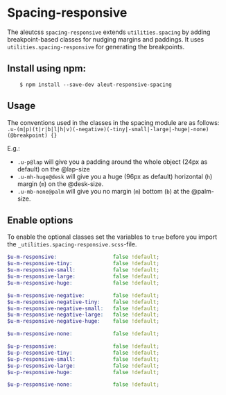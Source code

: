 # Spacing-responsive

The aleutcss `spacing-responsive` extends `utilities.spacing` by adding breakpoint-based classes for
nudging margins and paddings. It uses `utilities.spacing-responsive` for generating the breakpoints.


## Install using npm:

```ssh
    $ npm install --save-dev aleut-responsive-spacing
```


## Usage
The conventions used in the classes in the spacing module are as follows:
    `.u-(m|p)(t|r|b|l|h|v)(-negative)(-tiny|-small|-large|-huge|-none)(@breakpoint) {}`

E.g.:

* `.u-p@lap` will give you a padding around the whole object (24px as default) on the @lap-size
* `.u-mh-huge@desk` will give you a huge (96px as default) horizontal (`h`) margin (`m`) on the @desk-size.
* `.u-mb-none@palm` will give you no margin (`m`) bottom (`b`) at the @palm-size.

## Enable options
To enable the optional classes set the variables to `true` before you import
the `_utilities.spacing-responsive.scss`-file.

```scss
$u-m-responsive:                  false !default;
$u-m-responsive-tiny:             false !default;
$u-m-responsive-small:            false !default;
$u-m-responsive-large:            false !default;
$u-m-responsive-huge:             false !default;

$u-m-responsive-negative:         false !default;
$u-m-responsive-negative-tiny:    false !default;
$u-m-responsive-negative-small:   false !default;
$u-m-responsive-negative-large:   false !default;
$u-m-responsive-negative-huge:    false !default;

$u-m-responsive-none:             false !default;

$u-p-responsive:                  false !default;
$u-p-responsive-tiny:             false !default;
$u-p-responsive-small:            false !default;
$u-p-responsive-large:            false !default;
$u-p-responsive-huge:             false !default;

$u-p-responsive-none:             false !default;
```
